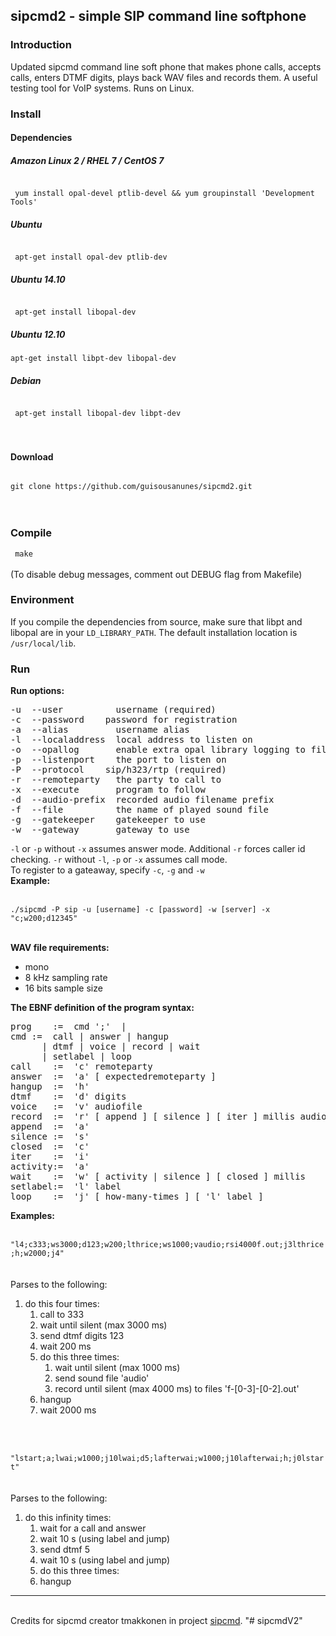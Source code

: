 <html>
<body>
<h2>sipcmd2 - simple SIP command line softphone</h2>
<h3>Introduction</h3>
<p>
Updated sipcmd command line soft phone that makes phone calls, accepts calls, enters DTMF digits, plays back WAV files and records them. A useful testing tool for VoIP systems. Runs on Linux.
</p>
<h3>Install</h3>
<h4>Dependencies</h4>
<p>
<h5>Amazon Linux 2 / RHEL 7 / CentOS 7</h5>
<code> 
 yum install opal-devel ptlib-devel && yum groupinstall 'Development Tools'
</code>
<h5>Ubuntu</h5>
<code> 
 apt-get install opal-dev ptlib-dev 
</code>
<h5>Ubuntu 14.10</h5>
<code> 
 apt-get install libopal-dev
</code>
<h5>Ubuntu 12.10</h5>
<code>apt-get install libpt-dev libopal-dev</code>
</p>
<h5>Debian</h5>
<code> 
 apt-get install libopal-dev libpt-dev 
</code>
<br>
<br>
<h4>Download</h4>
<code>
git clone https://github.com/guisousanunes/sipcmd2.git
</code>
<br>
<br>
<h3>Compile</h3>
<p>
<code> make </code>
<br>
<br>
(To disable debug messages, comment out DEBUG flag from Makefile)
</p>

<h3>Environment</h3>
<p>
If you compile the dependencies from source, make sure that libpt and libopal are in your <code>LD_LIBRARY_PATH</code>. The default installation location is <code>/usr/local/lib</code>.
</p>

<h3>Run</h3>
<b>Run options:</b>
<pre>
-u <name> --user <name>         username (required)
-c <passw> --password <passw>   password for registration
-a <name> --alias <name>        username alias
-l <addr> --localaddress <addr> local address to listen on
-o <file> --opallog <file>      enable extra opal library logging to file
-p <port> --listenport <port>   the port to listen on
-P <proto> --protocol <proto>   sip/h323/rtp (required)
-r <nmbr> --remoteparty <nmbr>  the party to call to
-x <prog> --execute <prog>      program to follow
-d <prfx> --audio-prefix <prfx> recorded audio filename prefix
-f <file> --file <file>         the name of played sound file
-g <addr> --gatekeeper <addr>   gatekeeper to use
-w <addr> --gateway <addr>      gateway to use
</pre>
<p>
<code>-l</code> or <code>-p</code> without <code>-x</code> assumes answer mode. Additional <code>-r</code> forces caller id checking. <code>-r</code> without <code>-l</code>, <code>-p</code> or <code>-x</code> assumes call mode.
<br>
To register to a gateaway, specify <code>-c</code>, <code>-g</code> and <code>-w</code>
<br><b>Example:</b><br><br>
<code>
./sipcmd -P sip -u [username] -c [password] -w [server] -x "c<number>;w200;d12345"
</code>
</p>

<br>
<b>WAV file requirements:</b>
<ul>
<li>mono
<li> 8 kHz sampling rate
<li> 16 bits sample size
</ul>

<b>The EBNF definition of the program syntax:</b>
<pre>
prog	:=  cmd ';' <prog> |
cmd	:=  call | answer | hangup
	  | dtmf | voice | record | wait
	  | setlabel | loop
call	:=  'c' remoteparty
answer	:=  'a' [ expectedremoteparty ]
hangup	:=  'h'
dtmf	:=  'd' digits
voice	:=  'v' audiofile
record	:=  'r' [ append ] [ silence ] [ iter ] millis audiofile
append	:=  'a'
silence	:=  's'
closed	:=  'c'
iter	:=  'i'
activity:=  'a'
wait	:=  'w' [ activity | silence ] [ closed ] millis
setlabel:=  'l' label
loop	:=  'j' [ how-many-times ] [ 'l' label ]
</pre>
<b>Examples:</b><br><br>
<code>
"l4;c333;ws3000;d123;w200;lthrice;ws1000;vaudio;rsi4000f.out;j3lthrice;h;w2000;j4"
</code>
<br><br>
Parses to the following:
<ol>
  <li> do this four times:
    <ol> 
      <li> call to 333
      <li> wait until silent (max 3000 ms)
      <li> send dtmf digits 123
      <li> wait 200 ms 
      <li> do this three times:
      <ol>
        <li> wait until silent (max 1000 ms)
        <li> send sound file 'audio'
        <li> record until silent (max 4000 ms) to files 'f-[0-3]-[0-2].out'
      </ol>
      <li> hangup
      <li> wait 2000 ms
  </ol>
</ol>
<br><br>
<code>
"lstart;a;lwai;w1000;j10lwai;d5;lafterwai;w1000;j10lafterwai;h;j0lstart"
</code>
<br><br>
Parses to the following:
<ol>
  <li> do this infinity times:
    <ol> 
      <li> wait for a call and answer
      <li> wait 10 s (using label and jump)
      <li> send dtmf 5
      <li> wait 10 s (using label and jump)
      <li> do this three times:
      <li> hangup
  </ol>
</ol>
<hr>
<br>
Credits for sipcmd creator tmakkonen in project <a href="https://github.com/tmakkonen/sipcmd">sipcmd</a>.
</body>
</html>
"# sipcmdV2" 
